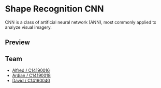 # Shape Recognition CNN

CNN is a class of artificial neural network (ANN), most commonly applied to analyze visual imagery.

## Preview

## Team

- [Alfred / C14190016](https://github.com/AlfredWibowo)
- [Ardian / C14190018](https://github.com/ardian1244)
- [David / C14190040](https://github.com/DavidIvanSantoso)
